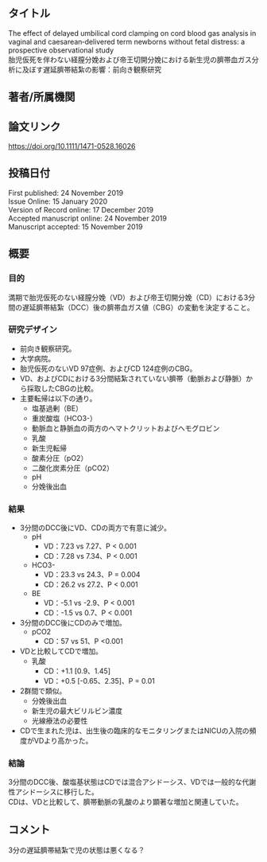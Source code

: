 ## タイトル
The effect of delayed umbilical cord clamping on cord blood gas analysis in vaginal and caesarean‐delivered term newborns without fetal distress: a prospective observational study  
胎児仮死を伴わない経膣分娩および帝王切開分娩における新生児の臍帯血ガス分析に及ぼす遅延臍帯結紮の影響：前向き観察研究

## 著者/所属機関

## 論文リンク
https://doi.org/10.1111/1471-0528.16026

## 投稿日付
First published: 24 November 2019  
Issue Online: 15 January 2020  
Version of Record online: 17 December 2019  
Accepted manuscript online: 24 November 2019  
Manuscript accepted: 15 November 2019

## 概要
### 目的
満期で胎児仮死のない経膣分娩（VD）および帝王切開分娩（CD）における3分間の遅延臍帯結紮（DCC）後の臍帯血ガス値（CBG）の変動を決定すること。

### 研究デザイン
* 前向き観察研究。
* 大学病院。
* 胎児仮死のないVD 97症例、およびCD 124症例のCBG。
* VD、およびCDにおける3分間結紮されていない臍帯（動脈および静脈）から採取したCBGの比較。
* 主要転帰は以下の通り。
  * 塩基過剰（BE）
  * 重炭酸塩（HCO3-）
  * 動脈血と静脈血の両方のヘマトクリットおよびヘモグロビン
  * 乳酸
  * 新生児転帰
  * 酸素分圧（pO2）
  * 二酸化炭素分圧（pCO2）
  * pH
  * 分娩後出血

### 結果
* 3分間のDCC後にVD、CDの両方で有意に減少。
  * pH
    * VD：7.23 vs 7.27、P < 0.001
    * CD：7.28 vs 7.34、P < 0.001
  * HCO3-
    * VD：23.3 vs 24.3、P = 0.004
    * CD：26.2 vs 27.2、P < 0.001
  * BE
    * VD：-5.1 vs -2.9、P < 0.001
    * CD：-1.5 vs 0.7、P < 0.001
* 3分間のDCC後にCDのみで増加。
  * pCO2
    * CD：57 vs 51、P <0.001
* VDと比較してCDで増加。
  * 乳酸
    * CD：+1.1 [0.9、1.45]
    * VD：+0.5 [-0.65、2.35]、P = 0.01
* 2群間で類似。
  * 分娩後出血
  * 新生児の最大ビリルビン濃度
  * 光線療法の必要性
* CDで生まれた児は、出生後の臨床的なモニタリングまたはNICUの入院の頻度がVDより高かった。

### 結論
3分間のDCC後、酸塩基状態はCDでは混合アシドーシス、VDでは一般的な代謝性アシドーシスに移行した。  
CDは、VDと比較して、臍帯動脈の乳酸のより顕著な増加と関連していた。

## コメント
3分の遅延臍帯結紮で児の状態は悪くなる？

